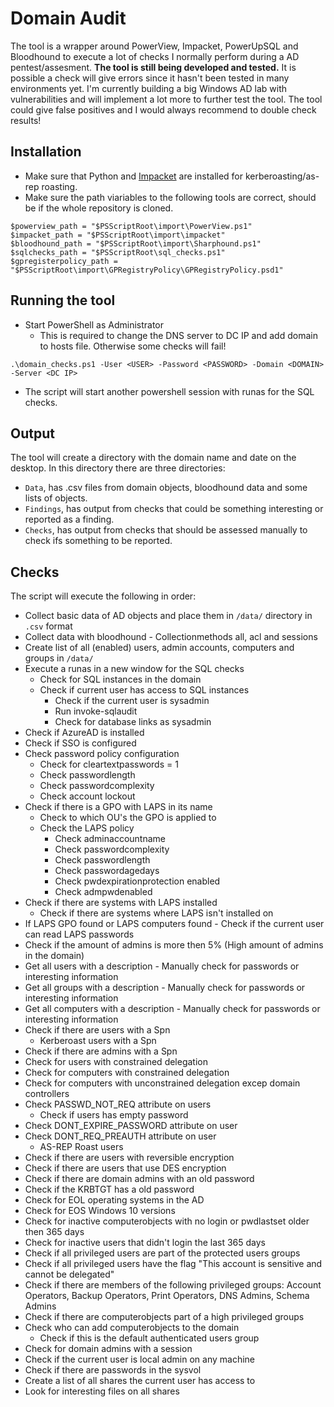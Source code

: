 # Domain Audit
The tool is a wrapper around PowerView, Impacket, PowerUpSQL and Bloodhound to execute a lot of checks I normally perform during a AD pentest/assesment. **The tool is still being developed and tested.** It is possible a check will give errors since it hasn't been tested in many environments yet. I'm currently building a big Windows AD lab with vulnerabilities and will implement a lot more to further test the tool. The tool could give false positives and I would always recommend to double check results!

## Installation
- Make sure that Python and [Impacket](https://github.com/SecureAuthCorp/impacket) are installed for kerberoasting/as-rep roasting.
- Make sure the path viariables to the following tools are correct, should be if the whole repository is cloned.
```
$powerview_path = "$PSScriptRoot\import\PowerView.ps1" 
$impacket_path = "$PSScriptRoot\import\impacket"
$bloodhound_path = "$PSScriptRoot\import\Sharphound.ps1"
$sqlchecks_path = "$PSScriptRoot\sql_checks.ps1"
$gpregisterpolicy_path = "$PSScriptRoot\import\GPRegistryPolicy\GPRegistryPolicy.psd1"
```

## Running the tool
- Start PowerShell as Administrator
    - This is required to change the DNS server to DC IP and add domain to hosts file. Otherwise some checks will fail!
```
.\domain_checks.ps1 -User <USER> -Password <PASSWORD> -Domain <DOMAIN> -Server <DC IP>
```
- The script will start another powershell session with runas for the SQL checks.

## Output
The tool will create a directory with the domain name and date on the desktop. In this directory there are three directories:
- ```Data```, has .csv files from domain objects, bloodhound data and some lists of objects.
- ```Findings```, has output from checks that could be something interesting or reported as a finding.
- ```Checks```, has output from checks that should be assessed manually to check ifs something to be reported.

## Checks
The script will execute the following in order:
- Collect basic data of AD objects and place them in `/data/` directory in `.csv` format
- Collect data with bloodhound - Collectionmethods all, acl and sessions
- Create list of all (enabled) users, admin accounts, computers and groups in `/data/`
- Execute a runas in a new window for the SQL checks
  - Check for SQL instances in the domain
  - Check if current user has access to SQL instances
    - Check if the current user is sysadmin
    - Run invoke-sqlaudit
    - Check for database links as sysadmin
- Check if AzureAD is installed
- Check if SSO is configured
- Check password policy configuration
    - Check for cleartextpasswords = 1
    - Check passwordlength
    - Check passwordcomplexity
    - Check account lockout
- Check if there is a GPO with LAPS in its name
    - Check to which OU's the GPO is applied to
    - Check the LAPS policy
        - Check adminaccountname
        - Check passwordcomplexity
        - Check passwordlength
        - Check passwordagedays
        - Check pwdexpirationprotection enabled
        - Check admpwdenabled  
- Check if there are systems with LAPS installed
    - Check if there are systems where LAPS isn't installed on
- If LAPS GPO found or LAPS computers found - Check if the current user can read LAPS passwords
- Check if the amount of admins is more then 5% (High amount of admins in the domain)
- Get all users with a description - Manually check for passwords or interesting information
- Get all groups with a description - Manually check for passwords or interesting information
- Get all computers with a description - Manually check for passwords or interesting information
- Check if there are users with a Spn 
    - Kerberoast users with a Spn
- Check if there are admins with a Spn
- Check for users with constrained delegation
- Check for computers with constrained delegation
- Check for computers with unconstrained delegation excep domain controllers
- Check PASSWD_NOT_REQ attribute on users
    - Check if users has empty password
- Check DONT_EXPIRE_PASSWORD attribute on user
- Check DONT_REQ_PREAUTH attribute on user
    - AS-REP Roast users
- Check if there are users with reversible encryption
- Check if there are users that use DES encryption
- Check if there are domain admins with an old password
- Check if the KRBTGT has a old password
- Check for EOL operating systems in the AD
- Check for EOS Windows 10 versions
- Check for inactive computerobjects with no login or pwdlastset older then 365 days
- Check for inactive users that didn't login the last 365 days
- Check if all privileged users are part of the protected users groups
- Check if all privileged users have the flag "This account is sensitive and cannot be delegated"
- Check if there are members of the following privileged groups: Account Operators, Backup Operators, Print Operators, DNS Admins, Schema Admins
- Check if there are computerobjects part of a high privileged groups
- Check who can add computerobjects to the domain
    - Check if this is the default authenticated users group
- Check for domain admins with a session
- Check if the current user is local admin on any machine
- Check if there are passwords in the sysvol
- Create a list of all shares the current user has access to
- Look for interesting files on all shares
